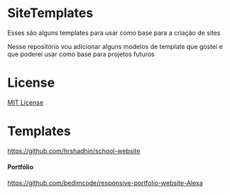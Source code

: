 # SiteTemplates
Esses são alguns templates para usar como base para a criação de sites

Nesse repositório vou adicionar alguns modelos de template que gostei e que poderei usar como base para projetos futuros


<samp><h1> License </h1></samp>
<a href="https://github.com/CoCreate-app/CoCreate-website/blob/master/LICENSE"> MIT License</a>

<samp><h1> Templates </h1></samp>

https://github.com/hrshadhin/school-website

<samp><h4> Portfólio </samp></h4>
https://github.com/bedimcode/responsive-portfolio-website-Alexa 

